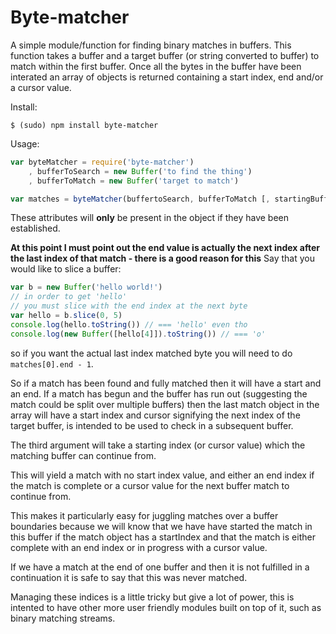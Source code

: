 # Byte-matcher

A simple module/function for finding binary matches in buffers. This function takes a buffer and a target buffer (or string converted to buffer) to match within the first buffer.
Once all the bytes in the buffer have been interated an array of objects is returned containing
a start index, end and/or a cursor value.

Install:
```
$ (sudo) npm install byte-matcher
```

Usage:
```javascript
var byteMatcher = require('byte-matcher')
	, bufferToSearch = new Buffer('to find the thing')
	, bufferToMatch = new Buffer('target to match')

var matches = byteMatcher(buffertoSearch, bufferToMatch [, startingBufferIndex])
```

These attributes will **only** be present in the object if they have been established.

**At this point I must point out the end value is actually the next index after the last index of that match - there is a good reason for this**
Say that you would like to slice a buffer:

```javascript
var b = new Buffer('hello world!')
// in order to get 'hello'
// you must slice with the end index at the next byte
var hello = b.slice(0, 5)
console.log(hello.toString()) // === 'hello' even tho
console.log(new Buffer([hello[4]]).toString()) // === 'o'
```

so if you want the actual last index matched byte you will need to do `matches[0].end - 1`.

So if a match has been found and fully matched then it will have a start and an end. If a match has begun and the buffer has run out (suggesting the match could be split over multiple buffers) then the last match object in the array will have a start index and cursor signifying the next index of the target buffer, is intended to be used to check in a subsequent buffer.

The third argument will take a starting index (or cursor value) which the matching buffer can continue from.

This will yield a match with no start index value, and either an end index if the match is complete or a cursor value for the next buffer match to continue from.

This makes it particularly easy for juggling matches over a buffer boundaries because we will know that we have have started the match in this buffer if the match object has a startIndex and that the match is either complete with an end index or in progress with a cursor value.

If we have a match at the end of one buffer and then it is not fulfilled in a continuation it is safe to say that this was never matched.

Managing these indices is a little tricky but give a lot of power, this is intented to have other more user friendly modules built on top of it, such as binary matching streams.


